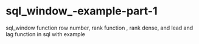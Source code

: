 # sql_window_-example-part-1
sql_window function row number, rank function , rank dense, and lead and lag function in sql with example 
